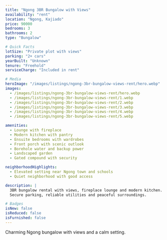 ```yaml
---
title: "Ngong 3BR Bungalow with Views"
availability: "rent"
location: "Ngong, Kajiado"
price: 90000
bedrooms: 3
bathrooms: 2
type: "Bungalow"

# Quick Facts
lotSize: "Private plot with views"
parking: "2+ cars"
yearBuilt: "Unknown"
tenure: "Freehold"
serviceCharge: "Included in rent"

# Media
heroImage: "/images/listings/ngong-3br-bungalow-views-rent/hero.webp"
images:
  - /images/listings/ngong-3br-bungalow-views-rent/hero.webp
  - /images/listings/ngong-3br-bungalow-views-rent/1.webp
  - /images/listings/ngong-3br-bungalow-views-rent/2.webp
  - /images/listings/ngong-3br-bungalow-views-rent/3.webp
  - /images/listings/ngong-3br-bungalow-views-rent/4.webp
  - /images/listings/ngong-3br-bungalow-views-rent/5.webp

amenities:
  - Lounge with fireplace
  - Modern kitchen with pantry
  - Ensuite bedrooms with wardrobes
  - Front porch with scenic outlook
  - Borehole water and backup power
  - Landscaped garden
  - Gated compound with security

neighborhoodHighlights:
  - Elevated setting near Ngong town and schools
  - Quiet neighborhood with good access

description: |
  3BR bungalow rental with views, fireplace lounge and modern kitchen.
  Secure parking, reliable utilities and peaceful surroundings.

# Badges
isNew: false
isReduced: false
isFurnished: false
---
```

Charming Ngong bungalow with views and a calm setting.
